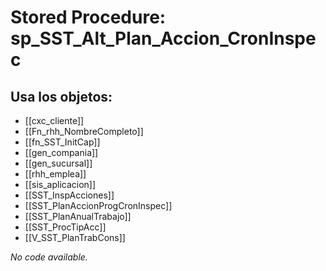 # Stored Procedure: sp_SST_Alt_Plan_Accion_CronInspec

## Usa los objetos:
- [[cxc_cliente]]
- [[Fn_rhh_NombreCompleto]]
- [[fn_SST_InitCap]]
- [[gen_compania]]
- [[gen_sucursal]]
- [[rhh_emplea]]
- [[sis_aplicacion]]
- [[SST_InspAcciones]]
- [[SST_PlanAccionProgCronInspec]]
- [[SST_PlanAnualTrabajo]]
- [[SST_ProcTipAcc]]
- [[V_SST_PlanTrabCons]]

*No code available.*
